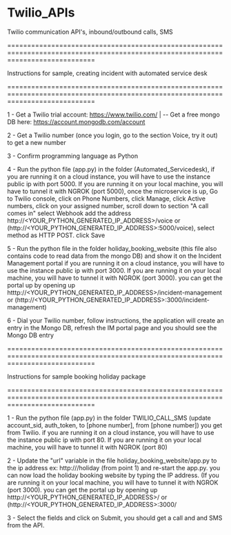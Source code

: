 # Twilio_APIs
Twilio communication API's, inbound/outbound calls, SMS

==================================================================================================================================

Instructions for sample, creating incident with automated service desk

==================================================================================================================================

1 - Get a Twilio trial account: https://www.twilio.com/ | -- Get a free mongo DB here: https://account.mongodb.com/account 

2 - Get a Twilio number (once you login, go to the section Voice, try it out) to get a new number

3 - Confirm programming language as Python

4 - Run the python file (app.py) in the folder (Automated_Servicedesk), if you are running it on a cloud instance, you will have to use the instance public ip with port     5000. If you are running it on your local machine, you will have to tunnel it with NGROK (port 5000), once the microservice is up, Go to Twilio console, click on 
    Phone Numbers, click Manage, click Active numbers, click on your assigned number, scroll down to section "A call comes in" select Webhook add the address 
    http://<YOUR_PYTHON_GENERATED_IP_ADDRESS>/voice or (http://<YOUR_PYTHON_GENERATED_IP_ADDRESS>:5000/voice), select method as HTTP POST. click Save
    
5 - Run the python file in the folder holiday_booking_website (this file also contains code to read data from the mongo DB) and show it on the Incident Management portal
    if you are running it on a cloud instance, you will have to use the instance public ip with port 3000. If you are running it on your local machine, you will have         to tunnel it with NGROK (port 3000). you can get the portal up by opening up htttp://<YOUR_PYTHON_GENERATED_IP_ADDRESS>/incident-management  or                           (http://<YOUR_PYTHON_GENERATED_IP_ADDRESS>:3000/incident-management)
    
6 - Dial your Twilio number, follow instructions, the application will create an entry in the Mongo DB, refresh the IM portal page and you should see the Mongo DB entry
    
================================================================================================================================== 

Instructions for sample booking holiday package

==================================================================================================================================

1 - Run the python file (app.py) in the folder TWILIO_CALL_SMS (update account_sid, auth_token, to [phone number], from [phone number]) you get from Twilio. if you are       running it on a cloud instance, you will have to use the instance public ip with port 80. If you are running it on your local machine, you will have to tunnel it         with NGROK (port 80)

2 - Update the "url" variable in the file holiday_booking_website/app.py to the ip address ex: http://<YOUR API IP>/holiday (from point 1) and re-start the app.py. you       can now load the holiday booking website by typing the IP address. (If you are running it on your local machine, you will have to tunnel it with NGROK (port 3000).       you can get the portal up by opening up htttp://<YOUR_PYTHON_GENERATED_IP_ADDRESS>/ or (http://<YOUR_PYTHON_GENERATED_IP_ADDRESS>:3000/
    
3 - Select the fields and click on Submit, you should get a call and and SMS from the API. 
